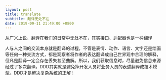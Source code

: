 ```yaml
---
layout: post
title: translate
subtitle: 翻译无处不在
date: 2019-09-11 21:49:00 +0800
---
```

从广义上说，翻译在我们的日常中无处不在，其实接口、适配器也是一种翻译

人与人之间的交流本身就是翻译的过程，不管是表情、动作、语言、文字还是绘画等任何一种交流方式，都是观察者将作者的表达翻译成自己世界观中合理的解释，但凡是翻译一定会存在丢失甚至曲解。所以，我们获取信息时，尽量避免信息来源经过了多次翻译。DDD其实就是避免掉开发人员将业务人员的表述翻译成技术模型。DDD才是解决复杂系统的正解！

